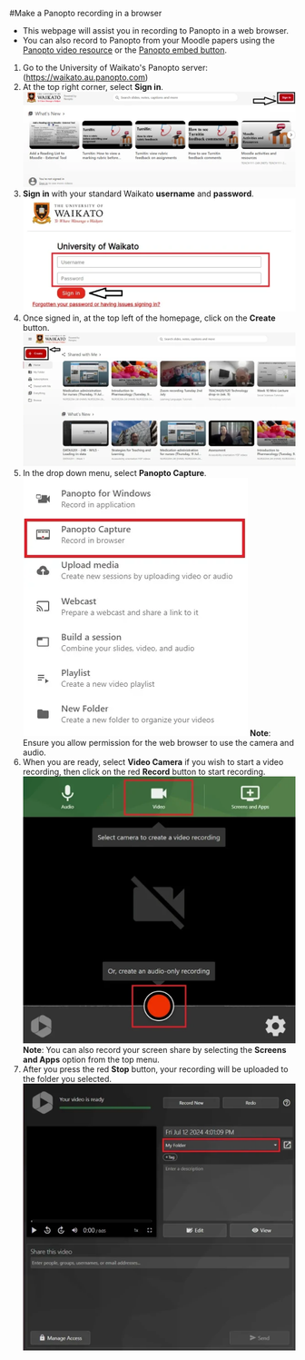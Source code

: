 #Make a Panopto recording in a browser

- This webpage will assist you in recording to Panopto in a web browser. 
- You can also record to Panopto from your Moodle papers using the [Panopto video resource](https://www.waikato.ac.nz/students/eresources/moodle/activities/the-panopto-video-resource/) or the [Panopto embed button](https://www.waikato.ac.nz/students/eresources/panopto/embed-button/).

1. Go to the University of Waikato's Panopto server:
(https://waikato.au.panopto.com)
2. At the top right corner, select **Sign in**.
![](images/panopto-sign-in.webp)
3. **Sign in** with your standard Waikato **username** and **password**.
![](images/panopto-signin-page-v2.webp)
4. Once signed in, at the top left of the homepage, click on the **Create** button.
![](images/staff-panopto-online-select-create-button.webp)
5. In the drop down menu, select **Panopto Capture**.
![](images/staff-panopto-online-select-panopto-capture.webp)
**Note**: Ensure you allow permission for the web browser to use the camera and audio.
6. When you are ready, select **Video Camera** if you wish to start a video recording, then click on the red **Record** button to start recording.
![](images/staff-panopto-online-select-record-button.webp)
**Note**: You can also record your screen share by selecting the **Screens and Apps** option from the top menu.
7. After you press the red **Stop** button, your recording will be uploaded to the folder you selected.
![](images/staff-panopto-online-select-folder-to-save.webp)
